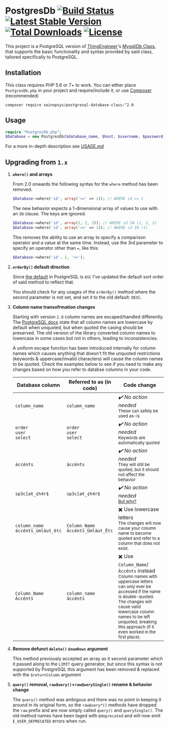# PostgresDb [![Build Status](https://travis-ci.org/SeinopSys/PHP-PostgreSQL-Database-Class.svg)](https://travis-ci.org/SeinopSys/PHP-PostgreSQL-Database-Class) [![Latest Stable Version](https://poser.pugx.org/seinopsys/postgresql-database-class/v/stable)](https://packagist.org/packages/seinopsys/postgresql-database-class) [![Total Downloads](https://poser.pugx.org/seinopsys/postgresql-database-class/downloads)](https://packagist.org/packages/seinopsys/postgresql-database-class) [![License](https://poser.pugx.org/seinopsys/postgresql-database-class/license)](https://packagist.org/packages/seinopsys/postgresql-database-class)

This project is a PostgreSQL version of [ThingEngineer](https://github.com/ThingEngineer)'s [MysqliDb Class](https://github.com/ThingEngineer/PHP-MySQLi-Database-Class), that supports the basic functionality and syntax provided by said class, tailored specifically to PostgreSQL.

## Installation

This class requires PHP 5.6 or 7+ to work. You can either place `PostgresDb.php` in your project and require/include it, or use [Composer](https://getcomposer.org) (recommended)

    composer require seinopsys/postgresql-database-class:^2.0

## Usage

```php
require "PostgresDb.php";
$Database = new PostgresDb($database_name, $host, $username, $password);
```

For a more in-depth description see [USAGE.md](USAGE.md)

## Upgrading from `1.x`

 1. **`where()` and arrays**

    From 2.0 onwards the following syntax for the `where` method has been removed.
    
    ```php
    $Database->where('id', array('>=' => 1)); // WHERE id >= 1
    ```
    
    The new behavior expects a 1-dimensional array of values to use with an `IN` clause. The keys are ignored.
    
    ```php
    $Database->where('id', array(1, 2, 3)); // WHERE id IN (1, 2, 3)
	$Database->where('id', array('>=' => 1)); // WHERE id IN (1)
    ```
    
    This removes the ability to use an array to specify a comparison operator and a value at the same time. Instead, use the 3rd parameter to specify an operator other than `=`, like this:

    ```php
    $Database->where('id', 1, '<=');
    ```
 2. **`orderBy()` default direction**
 
     Since [the default](https://www.postgresql.org/docs/current/static/queries-order.html) in PostgreSQL is `ASC` I've updated the default sort order of said method to reflect that.
   
     You should check for any usages of the `orderBy()` method where the second parameter is not set, and set it to the old default: `DESC`.
   
 3. **Column name transofrmation changes**
 
     Starting with version `2.0` column names are escaped/handled differently.  The [PostgreSQL docs](https://www.postgresql.org/docs/current/static/sql-syntax-lexical.html#SQL-SYNTAX-IDENTIFIERS) state that all column names are lowercase by default when unquoted, but when quoted the casing should be preserved. The old version of the library converted column names to lowercase in some cases but not in others, leading to inconsistencies.
     
     A uniform escape function has been introduced internally for column names which causes anything that doesn't fit the unquoted restrictions (keywords & uppercase/invalid characters) will cause the column names to be quoted. Check the examples below to see if you need to make any changes based on how you refer to databse columns in your code.
     
     | Database column | Referred to as (in code) | Code change |
     |-----------------|--------------------------|--------|
     |`column_name`|`column_name`|_✔️ No action needed_<br><small>These can safely be used as-is</small>|
     |`order`<br>`user`<br>`select`|`order`<br>`user`<br>`select`|_✔️ No action needed_<br><small>Keywords are automatically quoted</small>|
     |`áccénts`|`áccénts`|_✔️ No action needed_<br><small>They will still be quoted, but it should not affect the behavior</small>|
     |`sp3cǐaŧ_¢h4r$`|`sp3cǐaŧ_¢h4r$`|_✔️ No action needed_<br>[<small>But why?</small>](https://media.giphy.com/media/1M9fmo1WAFVK0/giphy.gif)|
     |`column_name`<br>`áccénts_ümläut_ëtc`|`Column_Name`<br>`Áccénts_Ümläut_Ëtc`|✖️ Use lowercase letters<br><small>The changes will now cause your column name to become quoted and refer to a column that does not exist.</small>|
     |`Column_Name`<br>`Áccénts`|`column_name`<br>`áccénts`|✖️ Use `Column_Name`/`Áccénts` instead<br><small>Column names with uppercase letters can only ever be accessed if the name is double-quoted. The changes will cause valid lowercase column names to be left unquoted, breaking this approach (if it even worked in the first place).</small>|

 4. **Remove defunct `delete()` `$numRows` argument**
  
    This method previously accepted an array as it second parameter which it passed along to the `LIMIT` query generator, but since this syntax is not supported by PostgreSQL this argument has been removed & replaced with the `$returnColumn` argument
    
 5. **`query()` removal, `rawQuery()`+`rawQuerySingle()` rename & behavior change**
  
    The `query()` method was ambigous and there was no point in keeping it around in its original form, so the `rawQuery*()` methods have dropped the `raw` prefix and are now simply called `query()` and `querySingle()`. The old method names have been taged with `@deprecated` and will now emit `E_USER_DEPRECATED` errors when run.
